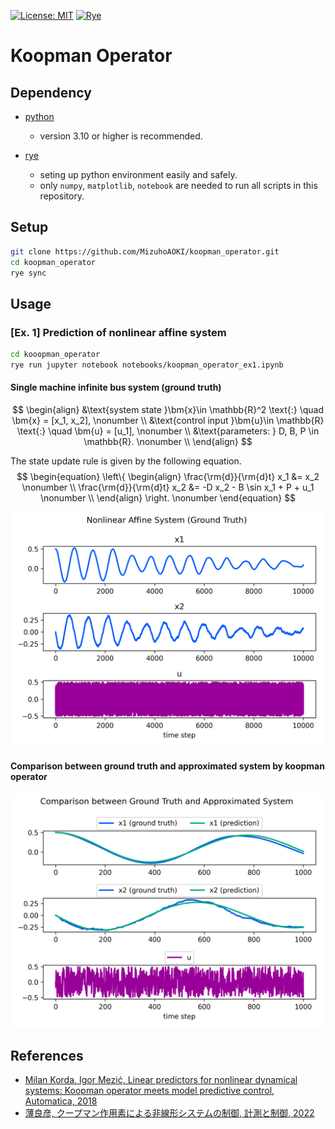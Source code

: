 [![License: MIT](https://img.shields.io/badge/License-MIT-blue.svg)](https://opensource.org/licenses/MIT)
[![Rye](https://img.shields.io/endpoint?url=https://raw.githubusercontent.com/astral-sh/rye/main/artwork/badge.json)](https://rye.astral.sh)

# Koopman Operator

## Dependency

- [python](https://www.python.org/)
  - version 3.10 or higher is recommended.

- [rye](https://rye.astral.sh/)
  - seting up python environment easily and safely.
  - only `numpy`, `matplotlib`, `notebook` are needed to run all scripts in this repository.

## Setup
```sh
git clone https://github.com/MizuhoAOKI/koopman_operator.git
cd koopman_operator
rye sync
```

## Usage

### [Ex. 1] Prediction of nonlinear affine system
```sh
cd kooopman_operator
rye run jupyter notebook notebooks/koopman_operator_ex1.ipynb
```

#### Single machine infinite bus system (ground truth)

$$
\begin{align}
&\text{system state }\bm{x}\in \mathbb{R}^2 \text{:} \quad \bm{x} = [x_1, x_2], \nonumber \\
&\text{control input }\bm{u}\in \mathbb{R} \text{:} \quad \bm{u} = [u_1], \nonumber \\
&\text{parameters: } D, B, P \in \mathbb{R}. \nonumber \\
\end{align}
$$

The state update rule is given by the following equation.
$$
\begin{equation}
\left\{
\begin{align}
\frac{\rm{d}}{\rm{d}t} x_1 &= x_2 \nonumber \\
\frac{\rm{d}}{\rm{d}t} x_2 &= -D x_2 - B \sin x_1 + P + u_1 \nonumber \\
\end{align}
\right. \nonumber
\end{equation}
$$

<img src="./media/ex1_training.png" width="500px" alt="ex1_training" />

#### Comparison between ground truth and approximated system by koopman operator

<img src="./media/ex1_evaluation.png" width="500px" alt="ex1_prediction" />


## References
- [Milan Korda, Igor Mezić, Linear predictors for nonlinear dynamical systems: Koopman operator meets model predictive control, Automatica, 2018](https://www.sciencedirect.com/science/article/pii/S000510981830133X)
- [薄良彦, クープマン作用素による非線形システムの制御, 計測と制御, 2022](https://www.jstage.jst.go.jp/article/sicejl/61/2/61_133/_article/-char/ja/)

